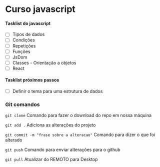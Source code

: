 # Curso javascript

#### Tasklist do javascript

* [ ]  Tipos de dados
* [ ]  Condições
* [ ]  Repetições
* [ ]  Funções
* [ ]  JsDom
* [ ]  Classes - Orientação a objetos
* [ ]  React

#### Tasklist próximos passos

* [ ]  Definir o tema para uma estrutura de dados


### Git comandos

`git clone` Comando para fazer o download do repo em nossa máquina

`git add .` Adiciona as alterações do projeto

`git commit -m "frase sobre a alteracao"` Comando para dizer o que foi alterado

`git push`  Comando para enviar alterações para o github

`git pull` Atualizar do REMOTO para Desktop
